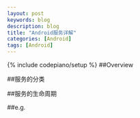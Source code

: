 ```yaml
---
layout: post
keywords: blog
description: blog
title: "Android服务详解"
categories: [Android]
tags: [Android]
---
```

{% include codepiano/setup %}
##Overview

##服务的分类

##服务的生命周期

##e.g.